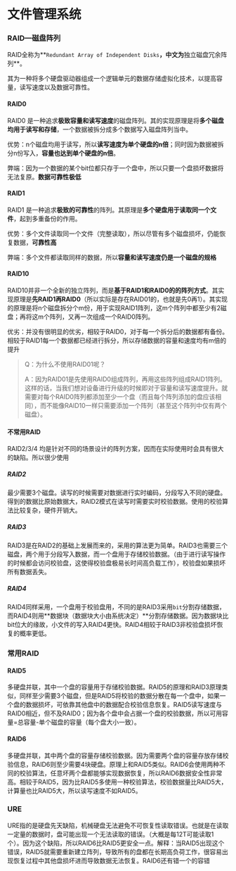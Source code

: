 # 文件管理系统



### RAID—磁盘阵列

RAID全称为**`Redundant Array of Independent Disks`**，中文为**独立磁盘冗余阵列**。

其为一种将多个硬盘驱动器组成一个逻辑单元的数据存储虚拟化技术，以提高容量，读写速度以及数据可靠性。

#### RAID0

RAID0 是一种追求**极致容量和读写速度**的磁盘阵列。其的实现原理是将**多个磁盘均用于读写和存储**，一个数据被拆分成多个数据写入磁盘阵列当中。

优势：n个磁盘均用于读写，所以**读写速度为单个硬盘的n倍**；同时因为数据被拆分n份写入，**容量也达到单个硬盘的n倍**。

弊端：因为一个数据的某个bit位都只存于一个盘中，所以只要一个盘损坏数据将无法复原。**数据可靠性极低**



#### RAID1

RAID1 是一种追求**极致的可靠性**的阵列。其原理是**多个硬盘用于读取同一个文件**，起到多重备份的作用。

优势：多个文件读取同一个文件（完整读取），所以尽管有多个磁盘损坏，仍能恢复数据，**可靠性高**

弊端：多个文件都读取同样的数据，所以**容量和读写速度仍是一个磁盘的规格**



#### RAID10

RAID10并非一个全新的独立阵列，而是**基于RAID1和RAID0的的阵列方式**。其实现原理是**先RAID1再RAID0**（所以实际是存在RAID01的，也就是先0再1）。其实现的原理是将n个磁盘拆分个m份，用于实现RAID1阵列，这m个阵列中都至少有2磁盘；再将这m个阵列，又再一次组成一个RAID0阵列。

优劣：并没有很明显的优劣，相较于RAID0，对于每一个拆分后的数据都有备份。相较于RAID1每一个数据都已经进行拆分，所以存储数据的容量和速度均有m倍的提升

> Q：为什么不使用RAID01呢？
>
> A：因为RAID01是先使用RAID0组成阵列，再用这些阵列组成RAID1阵列。这样的话，当我们想对设备进行升级的时候即对于容量和读写速度提升。就需要对每个RAID0阵列都添加至少一个盘（而且每个阵列添加的盘应该相同），而不能像RAID10一样只需要添加一个阵列（甚至这个阵列中仅有两个磁盘）。

#### 不常用RAID

RAID2/3/4 均是针对不同的场景设计的阵列方案，因而在实际使用时会具有很大的缺陷。所以很少使用

##### RAID2

最少需要3个磁盘。读写的时候需要对数据进行实时编码，分段写入不同的硬盘。得到的数据比原始数据大，RAID2模式在读写时需要实时校验数据。使用的校验算法比较复杂，硬件开销大。

##### RAID3

RAID3是在RAID2的基础上发展而来的，采用的算法更为简单。RAID3也需要三个磁盘，两个用于分段写入数据，而一个盘用于存储校验数据。（由于进行读写操作的时候都会访问校验盘，这使得校验盘极易长时间高负载工作），校验盘如果损坏所有数据丢失。

##### RAID4

RAID4同样采用，一个盘用于校验盘用，不同的是RAID3采用`bit`分割存储数据，而RAID4则用**数据块（数据块大小由系统决定）**分割存储数据。因为数据块比bit位大的缘故，小文件的写入RAID4更快。RAID4相较于RAID3非校验盘损坏恢复的概率更低。

### 常用RAID

#### RAID5

多硬盘并联，其中一个盘的容量用于存储校验数据。RAID5的原理和RAID3原理类似，同样至少需要3个磁盘，但是RAID5将校验的数据分散在每一个盘中，如果一个盘的数据损坏，可依靠其他盘中的数据配合校验信息恢复。RAID5读写速度与RAID0相近，但不及RAID0；因为各个盘中会占据一个盘的校验数据，所以可用容量=总容量-单个磁盘的容量（每个盘大小一致）。

#### RAID6

多硬盘并联，其中两个盘的容量存储校验数据。因为需要两个盘的容量存放存储校验信息，RAID6则至少需要4块硬盘。原理上和RAID5类似。RAID6会使用两种不同的校验算法，任意坏两个盘都能够实现数据恢复，所以RAID6数据安全性非常高。相较于RAID5，因为比RAID5多使用一种校验算法，校验数据量比RAID5大，计算量也比RAID5大，所以读写速度不如RAID5。

### URE

URE指的是硬盘先天缺陷，机械硬盘无法避免不可恢复性读取错误。也就是在读取一定量的数据时，盘可能出现一个无法读取的错误。（大概是每12T可能读取1个）。因为这个缺陷，所以RAID6比RAID5更安全一点。解释：当RAID5出现这个错误，RAID5就需要重新建立阵列，导致所有的盘都在长期高负荷工作，很容易出现恢复过程中其他盘损坏进而导致数据无法恢复。RAID6还有错一个的容错

